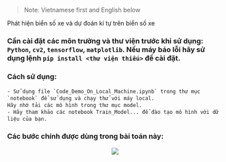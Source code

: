 > Note: Vietnamese first and English below

Phát hiện biển số xe và dự đoán kí tự trên biển số xe

### Cần cài đặt các môn trường và thư viện trước khi sử dụng: `Python`, `cv2`, `tensorflow`, `matplotlib`. Nếu máy báo lỗi hãy sử dụng lệnh `pip install <thư viện thiếu>` để cài đặt.

### Cách sử dụng:
    - Sử dụng file `Code_Demo_On_Local_Machine.ipynb` trong thư mục `notebook` để sử dụng và chạy thử với máy local.
    Hãy nhớ tải các mô hình trong thư mục model.
    - Hãy tham khảo các notebook Train_Model... để đào tạo mô hình với dữ liệu của bạn.

### Các bước chính được dùng trong bài toán này:
<p align="center"><img src="![alt text](image.png)"></p>